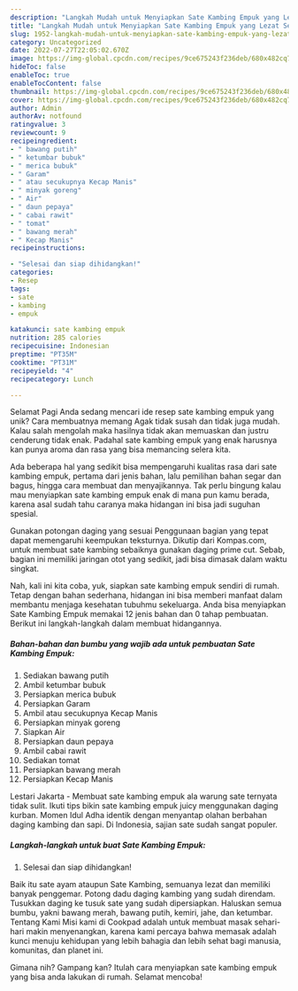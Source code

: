 ```yaml
---
description: "Langkah Mudah untuk Menyiapkan Sate Kambing Empuk yang Lezat Sekali, Lezat"
title: "Langkah Mudah untuk Menyiapkan Sate Kambing Empuk yang Lezat Sekali, Lezat"
slug: 1952-langkah-mudah-untuk-menyiapkan-sate-kambing-empuk-yang-lezat-sekali-lezat
category: Uncategorized
date: 2022-07-27T22:05:02.670Z
image: https://img-global.cpcdn.com/recipes/9ce675243f236deb/680x482cq70/sate-kambing-empuk-foto-resep-utama.jpg
hideToc: false
enableToc: true
enableTocContent: false
thumbnail: https://img-global.cpcdn.com/recipes/9ce675243f236deb/680x482cq70/sate-kambing-empuk-foto-resep-utama.jpg
cover: https://img-global.cpcdn.com/recipes/9ce675243f236deb/680x482cq70/sate-kambing-empuk-foto-resep-utama.jpg
author: Admin
authorAv: notfound
ratingvalue: 3
reviewcount: 9
recipeingredient:
- " bawang putih"
- " ketumbar bubuk"
- " merica bubuk"
- " Garam"
- " atau secukupnya Kecap Manis"
- " minyak goreng"
- " Air"
- " daun pepaya"
- " cabai rawit"
- " tomat"
- " bawang merah"
- " Kecap Manis"
recipeinstructions:

- "Selesai dan siap dihidangkan!"
categories:
- Resep
tags:
- sate
- kambing
- empuk

katakunci: sate kambing empuk 
nutrition: 285 calories
recipecuisine: Indonesian
preptime: "PT35M"
cooktime: "PT31M"
recipeyield: "4"
recipecategory: Lunch

---
```



Selamat Pagi Anda sedang mencari ide resep sate kambing empuk yang unik? Cara membuatnya memang Agak tidak susah dan tidak juga mudah. Kalau salah mengolah maka hasilnya tidak akan memuaskan dan justru cenderung tidak enak. Padahal sate kambing empuk yang enak harusnya kan punya aroma dan rasa yang bisa memancing selera kita.


Ada beberapa hal yang sedikit bisa mempengaruhi kualitas rasa dari sate kambing empuk, pertama dari jenis bahan, lalu pemilihan bahan segar dan bagus, hingga cara membuat dan menyajikannya. Tak perlu bingung kalau mau menyiapkan sate kambing empuk enak di mana pun kamu berada, karena asal sudah tahu caranya maka hidangan ini bisa jadi suguhan spesial.

Gunakan potongan daging yang sesuai Penggunaan bagian yang tepat dapat memengaruhi keempukan teksturnya. Dikutip dari Kompas.com, untuk membuat sate kambing sebaiknya gunakan daging prime cut. Sebab, bagian ini memiliki jaringan otot yang sedikit, jadi bisa dimasak dalam waktu singkat.


Nah, kali ini kita coba, yuk, siapkan sate kambing empuk sendiri di rumah. Tetap dengan bahan sederhana, hidangan ini bisa memberi manfaat dalam membantu menjaga kesehatan tubuhmu sekeluarga. Anda bisa menyiapkan Sate Kambing Empuk memakai 12 jenis bahan dan 0 tahap pembuatan. Berikut ini langkah-langkah dalam membuat hidangannya.

<!--inarticleads1-->

##### Bahan-bahan dan bumbu yang wajib ada untuk pembuatan Sate Kambing Empuk:

1. Sediakan  bawang putih
1. Ambil  ketumbar bubuk
1. Persiapkan  merica bubuk
1. Persiapkan  Garam
1. Ambil  atau secukupnya Kecap Manis
1. Persiapkan  minyak goreng
1. Siapkan  Air
1. Persiapkan  daun pepaya
1. Ambil  cabai rawit
1. Sediakan  tomat
1. Persiapkan  bawang merah
1. Persiapkan  Kecap Manis


Lestari Jakarta - Membuat sate kambing empuk ala warung sate ternyata tidak sulit. Ikuti tips bikin sate kambing empuk juicy menggunakan daging kurban. Momen Idul Adha identik dengan menyantap olahan berbahan daging kambing dan sapi. Di Indonesia, sajian sate sudah sangat populer. 

<!--inarticleads2-->

##### Langkah-langkah untuk buat Sate Kambing Empuk:


1. Selesai dan siap dihidangkan!

Baik itu sate ayam ataupun Sate Kambing, semuanya lezat dan memiliki banyak penggemar. Potong dadu daging kambing yang sudah direndam. Tusukkan daging ke tusuk sate yang sudah dipersiapkan. Haluskan semua bumbu, yakni bawang merah, bawang putih, kemiri, jahe, dan ketumbar. Tentang Kami Misi kami di Cookpad adalah untuk membuat masak sehari-hari makin menyenangkan, karena kami percaya bahwa memasak adalah kunci menuju kehidupan yang lebih bahagia dan lebih sehat bagi manusia, komunitas, dan planet ini. 

Gimana nih? Gampang kan? Itulah cara menyiapkan sate kambing empuk yang bisa anda lakukan di rumah. Selamat mencoba!
